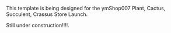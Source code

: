 This template is being designed for the ymShop007 Plant, Cactus, Succulent, Crassus Store Launch. 

Still under construction!!!!.
